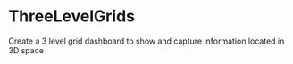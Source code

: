 # ThreeLevelGrids
Create a 3 level grid dashboard to show and capture information located in 3D space
